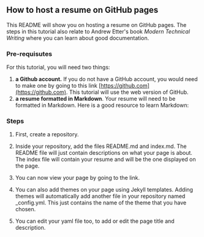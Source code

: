## How to host a resume on GitHub pages
This README will show you on hosting a resume on GitHub pages. The steps in this tutorial also relate to Andrew Etter's book _Modern Technical Writing_ where you can learn about good documentation.

### Pre-requisutes
For this tutorial, you will need two things: 
1) **a Github account.** If you do not have a GitHub account, you would need to make one by going to this link [https://github.com](https://github.com). This tutorial will use the web version of GitHub. 
2) **a resume formatted in Markdown**. Your resume will need to be formatted in Markdown. Here is a good resource to learn Markdown: []()

### Steps

1) First, create a repository.

2) Inside your repository, add the files README.md and index.md. The README file will just contain descriptions on what your page is about. The index file will contain your resume and will be the one displayed on the page.

3) You can now view your page by going to the link.

4) You can also add themes on your page using Jekyll templates. Adding themes will automatically add another file in your repository named _config.yml. This just contains the name of the theme that you have chosen.

5) You can edit your yaml file too, to add or edit the page title and description. 
